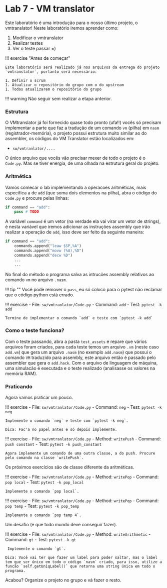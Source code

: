 # Lab 7 - VM translator

Este laboratório é uma introdução para o nosso último projeto, o vmtranslator! Neste laboratório iremos aprender como:

1. Modificar o vmtranslator 
1. Realizar testes
1. Ver o teste passar =)

!!! exercise "Antes de começar"

    Este laboratório será realizado já nos arquivos da entrega do projeto `vmtranslator`, portanto será necessário:

    1. Definir o scrum
    1. Atualizar o repositório do grupo com o do upstream
    1. Todos atualizarem o repositório do grupo

!!! warning
    Não seguir sem realizar a etapa anterior.

### Estrutura

O VMtranslator já foi fornecido quase todo pronto (ufa!!) vocês só precisam implementar a parte que faz a tradução de um comando `vm` (pilha) em `nasm` (registrador-memória), o projeto possui estrutura muito similar ao do assembler, os códigos do VM Translator estão localizados em:

- `sw/vmtranlator/....`

O único arquivo que vocês vão precisar mexer de todo o projeto é o `Code.py`. Mas se tiver energia, de uma olhada na estrutura geral do projeto.

### Aritmética

Vamos comecar o lab implementando a operacoes aritméticas, mais especifica a de `add` (que soma dois elementos na pilha), abra o código do `Code.py` e procure pelas linhas:

```py
if command == "add":
    pass # TODO
```

A variável `command` é um vetor (na verdade ela vai virar um vetor de strings), é nesta variável que iremos adicionar as instruções assembly que irão realizar a operação de `add`, isso deve ser feito da seguinte maneira:

```py
if command == "add":
    commands.append("leaw $SP,%A")
    commands.append("movw (%A),%D")
    commands.append("decw %D")
    ...
    ...
```

No final do método o programa salva as intrucões assembly relativos ao comando `vm` no arquivo `.nasm`.

!!! tip ""
    Você pode remover o `pass`, eu só coloco para o pytest não reclamar que o código python está errado.

!!! exercise
    - File: `sw/vmtranlator/Code.py`
    - Command: `add`
    - Test: `pytest -k add`
    
    Termine de implementar o comando `add` e teste com `pytest -k add`

### Como o teste funciona?

Com o teste passando, abra a pasta `test_assets` e repare que vários arquivos foram criados, para cada teste temos um arquivo `.vm` (neste caso `add.vm`) que gera um arquivo `.nasm` (no exemplo `add.nasm`) que possui o comando `VM` traduzido para assembly, este arquivo então é passado pelo assembler que gera o `add.hack`. Com o arquivo de linguagem de máquina, uma simulacão é executada e o teste realizado (analisasse os valores na memória RAM).

### Praticando

Agora vamos praticar um pouco.

!!! exercise
    - File: `sw/vmtranlator/Code.py`
    - Command: `neg`
    - Test: `pytest -k neg`
    
    Implemente o comando `neg` e teste com `pytest -k neg`.
    
    Dica: Fac'a no papel antes e só depois implemente.

!!! exercise
    - File: `sw/vmtranlator/Code.py`
    - Method: `writePush`
    - Command: `push constant`
    - Test: `pytest -k push_constant`
 
    Agora implemente um comando de uma outra classe, a do push. Procure pelo comando na classe `writePush`.

Os próximos exercícios são de classe diferente da aritméticas.

!!! exercise
    - File: `sw/vmtranlator/Code.py`
    - Method: `writePop`
    - Command: `pop local`
    - Test: `pytest -k pop_local`
 
    Implemente o comando `pop local`.

!!! exercise
    - File: `sw/vmtranlator/Code.py`
    - Method: `writePop`
    - Command: `pop temp`
    - Test: `pytest -k pop_temp`
 
    Implemente o comando `pop temp 4`.

Um desafio (e que todo mundo deve conseguir fazer).

!!! exercise
    - File: `sw/vmtranlator/Code.py`
    - Method: `writeArithmetic`
    - Command: `gt`
    - Test: `pytest -k gt`
 
     Implemente o comando `gt`. 
    
    Dica: Você vai ter que fazer um label para poder saltar, mas o label tem que ser único em todo o código `nasm` criado, para isso, utilize a funcão `self.getUniqLabel()` que retorna uma string única em todo o programa. 


Acabou? Organize o projeto no grupo e vá fazer o resto. 
